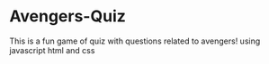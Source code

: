 # Avengers-Quiz
This is a fun game of quiz with questions related to avengers! using javascript html and css 
